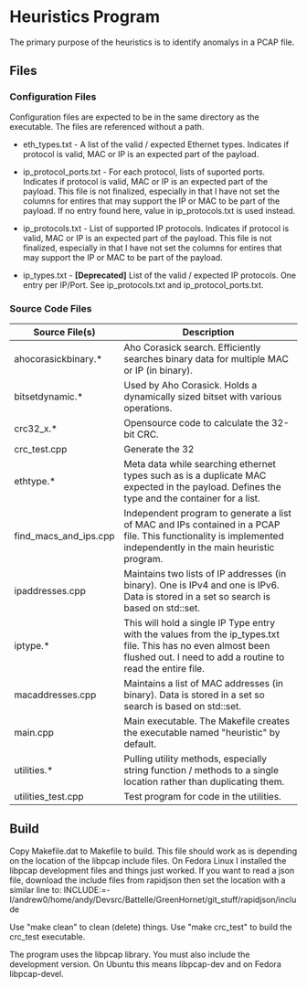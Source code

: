 
# Heuristics Program

The primary purpose of the heuristics is to identify anomalys in a PCAP file.

## Files

### Configuration Files

Configuration files are expected to be in the same directory as the executable. The files are referenced without a path.

- eth_types.txt - A list of the valid / expected Ethernet types. Indicates if protocol is valid, MAC or IP is an expected part of the payload.

- ip_protocol_ports.txt - For each protocol, lists of suported ports. Indicates if protocol is valid, MAC or IP is an expected part of the payload. This file is not finalized, especially in that I have not set the columns for entires that may support the IP or MAC to be part of the payload. If no entry found here, value in ip_protocols.txt is used instead.

- ip_protocols.txt - List of supported IP protocols. Indicates if protocol is valid, MAC or IP is an expected part of the payload. This file is not finalized, especially in that I have not set the columns for entires that may support the IP or MAC to be part of the payload.

- ip_types.txt - **[Deprecated]** List of the valid / expected IP protocols. One entry per IP/Port. See ip_protocols.txt and ip_protocol_ports.txt.


### Source Code Files

| Source File(s)         | Description |
|------------------------|-------------|
| ahocorasickbinary.*    | Aho Corasick search. Efficiently searches binary data for multiple MAC or IP (in binary). |
| bitsetdynamic.*        | Used by Aho Corasick. Holds a dynamically sized bitset with various operations. |
| crc32_x.*              | Opensource code to calculate the 32-bit CRC. |
| crc_test.cpp           | Generate the 32|bit CRC for a list of files. This reads files in 10MB chunks so it can handle large files and it demonstrates how to calculate a CRC in chunks. |
| ethtype.*              | Meta data while searching ethernet types such as is a duplicate MAC expected in the payload. Defines the type and the container for a list. |
| find_macs_and_ips.cpp  | Independent program to generate a list of MAC and IPs contained in a PCAP file. This functionality is implemented independently in the main heuristic program. |
| ipaddresses.cpp        | Maintains two lists of IP addresses (in binary). One is IPv4 and one is IPv6. Data is stored in a set so search is based on std::set. |
| iptype.*               | This will hold a single IP Type entry with the values from the ip_types.txt file. This has no even almost been flushed out. I need to add a routine to read the entire file.  |
| macaddresses.cpp       | Maintains a list of MAC addresses (in binary). Data is stored in a set so search is based on std::set. |
| main.cpp               | Main executable. The Makefile creates the executable named "heuristic" by default. |
| utilities.*            | Pulling utility methods, especially string function / methods to a single location rather than duplicating them. |
| utilities_test.cpp     | Test program for code in the utilities. |

## Build

Copy Makefile.dat to Makefile to build. This file should work as is depending on the location of the libpcap include files. On Fedora Linux I installed the libpcap development files and things just worked. If you want to read a json file, download the include files from rapidjson then set the location with a similar line to: INCLUDE:=-I/andrew0/home/andy/Devsrc/Battelle/GreenHornet/git_stuff/rapidjson/include

Use "make clean" to clean (delete) things. Use "make crc_test" to build the crc_test executable.

The program uses the libpcap library. You must also include the development version. On Ubuntu this means libpcap-dev and on Fedora libpcap-devel.
